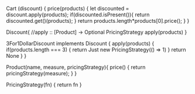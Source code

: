 Cart (discount) {
  price(products) {
    let discounted = discount.apply(products);
    if(discounted.isPresent()){
      return discounted.get()(products);
    }
    return products.length*products[0].price();
  }
}

Discount{
  //apply :: [Product] -> Optional PricingStrategy
  apply(products)
}

3For1DollarDiscount implements Discount {
  apply(products) {
    if(products.length === 3) {
      return Just new PricingStrategy(() => 1)
    }
    return None
  }
}

Product(name, measure, pricingStrategy){
  price() {
    return pricingStrategy(measure);
  }
}

PricingStrategy(fn) {
  return fn
}
